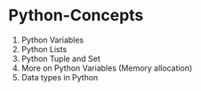 # Python-Concepts

1. Python Variables
2. Python Lists
3. Python Tuple and Set 
4. More on Python Variables (Memory allocation)
5. Data types in Python
